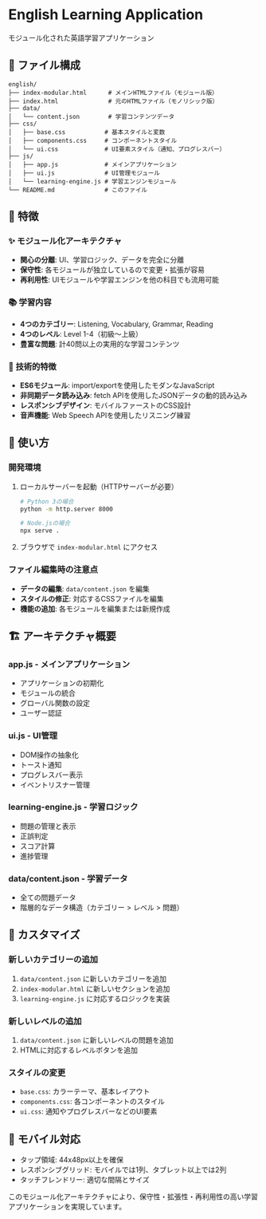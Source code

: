 # English Learning Application

モジュール化された英語学習アプリケーション

## 📁 ファイル構成

```
english/
├── index-modular.html      # メインHTMLファイル（モジュール版）
├── index.html              # 元のHTMLファイル（モノリシック版）
├── data/
│   └── content.json        # 学習コンテンツデータ
├── css/
│   ├── base.css           # 基本スタイルと変数
│   ├── components.css     # コンポーネントスタイル
│   └── ui.css             # UI要素スタイル（通知、プログレスバー）
├── js/
│   ├── app.js             # メインアプリケーション
│   ├── ui.js              # UI管理モジュール
│   └── learning-engine.js # 学習エンジンモジュール
└── README.md              # このファイル
```

## 🎯 特徴

### ✨ **モジュール化アーキテクチャ**
- **関心の分離**: UI、学習ロジック、データを完全に分離
- **保守性**: 各モジュールが独立しているので変更・拡張が容易
- **再利用性**: UIモジュールや学習エンジンを他の科目でも流用可能

### 📚 **学習内容**
- **4つのカテゴリー**: Listening, Vocabulary, Grammar, Reading
- **4つのレベル**: Level 1-4（初級〜上級）
- **豊富な問題**: 計40問以上の実用的な学習コンテンツ

### 🔧 **技術的特徴**
- **ES6モジュール**: import/exportを使用したモダンなJavaScript
- **非同期データ読み込み**: fetch APIを使用したJSONデータの動的読み込み
- **レスポンシブデザイン**: モバイルファーストのCSS設計
- **音声機能**: Web Speech APIを使用したリスニング練習

## 🚀 使い方

### 開発環境
1. ローカルサーバーを起動（HTTPサーバーが必要）
   ```bash
   # Python 3の場合
   python -m http.server 8000

   # Node.jsの場合
   npx serve .
   ```

2. ブラウザで `index-modular.html` にアクセス

### ファイル編集時の注意点
- **データの編集**: `data/content.json` を編集
- **スタイルの修正**: 対応するCSSファイルを編集
- **機能の追加**: 各モジュールを編集または新規作成

## 🏗️ アーキテクチャ概要

### **app.js** - メインアプリケーション
- アプリケーションの初期化
- モジュールの統合
- グローバル関数の設定
- ユーザー認証

### **ui.js** - UI管理
- DOM操作の抽象化
- トースト通知
- プログレスバー表示
- イベントリスナー管理

### **learning-engine.js** - 学習ロジック
- 問題の管理と表示
- 正誤判定
- スコア計算
- 進捗管理

### **data/content.json** - 学習データ
- 全ての問題データ
- 階層的なデータ構造（カテゴリー > レベル > 問題）

## 🔧 カスタマイズ

### 新しいカテゴリーの追加
1. `data/content.json` に新しいカテゴリーを追加
2. `index-modular.html` に新しいセクションを追加
3. `learning-engine.js` に対応するロジックを実装

### 新しいレベルの追加
1. `data/content.json` に新しいレベルの問題を追加
2. HTMLに対応するレベルボタンを追加

### スタイルの変更
- `base.css`: カラーテーマ、基本レイアウト
- `components.css`: 各コンポーネントのスタイル
- `ui.css`: 通知やプログレスバーなどのUI要素

## 📱 モバイル対応

- タップ領域: 44x48px以上を確保
- レスポンシブグリッド: モバイルでは1列、タブレット以上では2列
- タッチフレンドリー: 適切な間隔とサイズ

このモジュール化アーキテクチャにより、保守性・拡張性・再利用性の高い学習アプリケーションを実現しています。